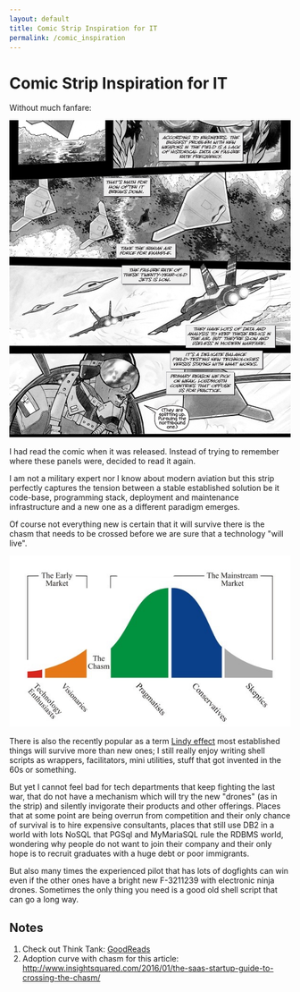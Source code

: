 ```yaml
---
layout: default
title: Comic Strip Inspiration for IT
permalink: /comic_inspiration
---
```


# Comic Strip Inspiration for IT

Without much fanfare:

![Think Tank issue 07 2nd page - extract](/images/strips/think_tank-technology.jpg)

I had read the comic when it was released. Instead of trying to remember where
these panels were, decided to read it again.

I am not a military expert nor I know about modern aviation but this strip
perfectly captures the tension between a stable established solution be it
code-base, programming stack, deployment and maintenance infrastructure and a
new one as a different paradigm emerges.

Of course not everything new is certain that it will survive there is the chasm
that needs to be crossed before we are sure that a technology "will live".

![Technology Adoption Curve with chasm](/images/diagrams/technology_adoption_curve.png)

There is also the recently popular as a term [Lindy effect](https://medium.com/incerto/an-expert-called-lindy-fdb30f146eaf) most
established things will survive more than new ones; I still really enjoy
writing shell scripts as wrappers, facilitators, mini utilities, stuff that got
invented in the 60s or something.

But yet I cannot feel bad for tech departments that keep fighting the last war,
that do not have a mechanism which will try the new "drones" (as in the strip)
and silently invigorate their products and other offerings. Places that at some
point are being overrun from competition and their only chance of survival is
to hire expensive consultants, places that still use DB2 in a world with lots
NoSQL that PGSql and MyMariaSQL rule the RDBMS world, wondering why people do
not want to join their company and their only hope is to recruit graduates with
a huge debt or poor immigrants.

But also many times the experienced pilot that has lots of dogfights can win
even if the other ones have a bright new F-3211239 with electronic ninja
drones. Sometimes the only thing you need is a good old shell script that can
go a long way.

## Notes

1. Check out Think Tank: [GoodReads](https://www.goodreads.com/book/show/17742011-think-tank-vol-2?ac=1&from_search=true)
2. Adoption curve with chasm for this article: <http://www.insightsquared.com/2016/01/the-saas-startup-guide-to-crossing-the-chasm/>
